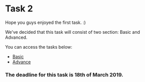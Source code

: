 # Task 2

Hope you guys enjoyed the first task. :)

We've decided that this task will consist of two section: Basic and Advanced.

You can access the tasks below:
<ul>
<li><a href="https://github.com/acmbitmesra/DevHack-0.2/tree/master/task-2/basic">Basic</a></li>
  <li><a href="https://github.com/acmbitmesra/DevHack-0.2/blob/master/task-2/advance">Advance</a></li>
</ul>

<h3>The deadline for this task is 18th of March 2019.</h3>
